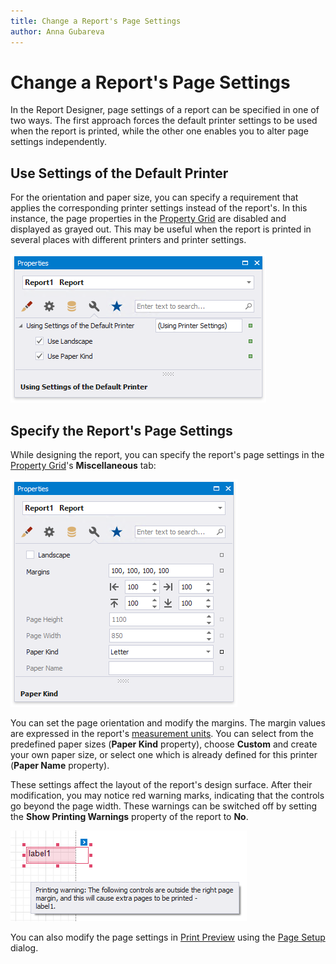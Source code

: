 ```yaml
---
title: Change a Report's Page Settings
author: Anna Gubareva
---
```

# Change a Report's Page Settings

In the Report Designer, page settings of a report can be specified in one of two ways. The first approach forces the default printer settings to be used when the report is printed, while the other one enables you to alter page settings independently.

## Use Settings of the Default Printer

For the orientation and paper size, you can specify a requirement that applies the corresponding printer settings instead of the report's. In this instance, the page properties in the [Property Grid](../report-designer-tools/ui-panels/property-grid-tabbed-view.md) are disabled and displayed as grayed out. This may be useful when the report is printed in several places with different printers and printer settings.

![](../../../../images/eurd-win-using-settings-of-default-printer.png)

## Specify the Report's Page Settings

While designing the report, you can specify the report's page settings in the [Property Grid](../report-designer-tools/ui-panels/property-grid-tabbed-view.md)'s **Miscellaneous** tab:

![](../../../../images/eurd-win-specify-report-page-settings.png)

You can set the page orientation and modify the margins. The margin values are expressed in the report's [measurement units](change-a-report-measurement-units.md). You can select from the predefined paper sizes (**Paper Kind** property), choose **Custom** and create your own paper size, or select one which is already defined for this printer (**Paper Name** property).

These settings affect the layout of the report's design surface. After their modification, you may notice red warning marks, indicating that the controls go beyond the page width. These warnings can be switched off by setting the **Show Printing Warnings** property of the report to **No**.

![](../../../../images/eurd-win-report-controls-printing-warning.png)

You can also modify the page settings in [Print Preview](../preview-print-and-export-reports.md) using the [Page Setup](~/interface-elements-for-desktop/articles/print-preview/print-preview-for-winforms/printing-and-page-setup/change-printing-settings-via-the-page-setup-dialog.md) dialog. 

